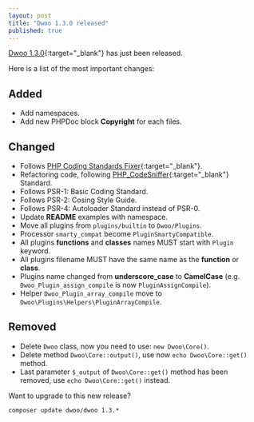 ```yaml
---
layout: post
title: "Dwoo 1.3.0 released"
published: true
---
```


[Dwoo 1.3.0](https://github.com/dwoo-project/dwoo/pull/47){:target="_blank"} has just been released.
<!-- more -->
Here is a list of the most important changes:

Added
-----

* Add namespaces.
* Add new PHPDoc block **Copyright** for each files.

Changed
-------

* Follows [PHP Coding Standards Fixer](http://cs.sensiolabs.org/){:target="_blank"}.
* Refactoring code, following [PHP_CodeSniffer](https://github.com/squizlabs/PHP_CodeSniffer){:target="_blank"} Standard.
* Follows PSR-1: Basic Coding Standard.
* Follows PSR-2: Cosing Style Guide.
* Follows PSR-4: Autoloader Standard instead of PSR-0.
* Update **README** examples with namespace.
* Move all plugins from `plugins/builtin` to `Dwoo/Plugins`.
* Processor `smarty_compat` become `PluginSmartyCompatible`.
* All plugins **functions** and **classes** names MUST start with `Plugin` keyword.
* All plugins filename MUST have the same name as the **function** or **class**.
* Plugins name changed from **underscore_case** to **CamelCase** (e.g. `Dwoo_Plugin_assign_compile` is now `PluginAssignCompile`).
* Helper `Dwoo_Plugin_array_compile` move to `Dwoo\Plugins\Helpers\PluginArrayCompile`.

Removed
-------

* Delete `Dwoo` class, now you need to use: `new Dwoo\Core()`.
* Delete method `Dwoo\Core::output()`, use now `echo Dwoo\Core::get()` method.
* Last parameter `$_output` of `Dwoo\Core::get()` method has been removed, use `echo Dwoo\Core::get()` instead.

Want to upgrade to this new release?

	composer update dwoo/dwoo 1.3.*
